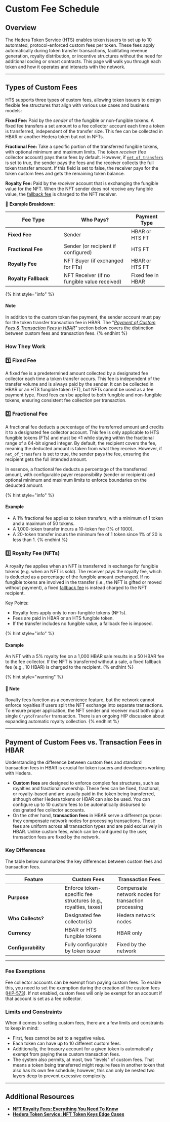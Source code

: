 # Custom Fee Schedule

## Overview

The Hedera Token Service (HTS) enables token issuers to set up to 10 automated, protocol-enforced custom fees per token. These fees apply automatically during token transfer transactions, facilitating revenue generation, royalty distribution, or incentive structures without the need for additional coding or smart contracts. This page will walk you through each token and how it operates and interacts with the network.&#x20;

***

## Types of Custom Fees&#x20;

HTS supports three types of custom fees, allowing token issuers to design flexible fee structures that align with various use cases and business models:

**Fixed Fee:** Paid by the _sender_ of the fungible or non-fungible tokens. A fixed fee transfers a set amount to a fee collector account each time a token is transferred, independent of the transfer size. This fee can be collected in HBAR or another Hedera token but not in NFTs.

**Fractional Fee:** Take a specific portion of the transferred fungible tokens, with optional minimum and maximum limits. The token _receiver_ (fee collector account) pays these fees by default. However, if [`net_of_transfers`](https://docs.hedera.com/hedera/sdks-and-apis/hedera-api/token-service/customfees/fractionalfee) is set to true, the sender pays the fees and the receiver collects the full token transfer amount. If this field is set to false, the receiver pays for the token custom fees and gets the remaining token balance.

**Royalty Fee:** Paid by the _receiver_ account that is exchanging the fungible value for the NFT. When the NFT sender does not receive any fungible value, the [fallback fee](https://docs.hedera.com/hedera/support-and-community/glossary#fallback-fee) is charged to the NFT receiver.

📝 **Example Breakdown:**

<table><thead><tr><th width="161.27862548828125">Fee Type</th><th>Who Pays?</th><th>Payment Type</th></tr></thead><tbody><tr><td><strong>Fixed Fee</strong></td><td>Sender</td><td>HBAR or HTS FT</td></tr><tr><td><strong>Fractional Fee</strong></td><td>Sender (or recipient if configured)</td><td>HTS FT</td></tr><tr><td><strong>Royalty Fee</strong></td><td>NFT Buyer (if exchanged for FTs)</td><td>HBAR or HTS FT</td></tr><tr><td><strong>Royalty Fallback</strong></td><td>NFT Receiver (if no fungible value received)</td><td>Fixed fee in HBAR</td></tr></tbody></table>

{% hint style="info" %}
#### **Note**

In addition to the custom token fee payment, the sender account must pay for the token transfer transaction fee in HBAR. The "[_Payment of Custom Fees & Transaction Fees in HBAR_](https://docs.hedera.com/hedera/sdks-and-apis/sdks/token-service/custom-token-fees#payment-of-custom-fees-vs.-transaction-fees-in-hbar)_"_ section below covers the distinction between custom fees and transaction fees.
{% endhint %}

### How They Work

### 1️⃣ Fixed Fee

A fixed fee is a predetermined amount collected by a designated fee collector each time a token transfer occurs. This fee is independent of the transfer volume and is always paid by the sender. It can be collected in HBAR or an HTS fungible token (FT), but NFTs cannot be used as a fee payment type. Fixed fees can be applied to both fungible and non-fungible tokens, ensuring consistent fee collection per transaction.

### 2️⃣ Fractional Fee

A fractional fee deducts a percentage of the transferred amount and credits it to a designated fee collector account. This fee is only applicable to HTS fungible tokens (FTs) and must be ≤1 while staying within the fractional range of a 64-bit signed integer. By default, the recipient covers the fee, meaning the deducted amount is taken from what they receive. However, if `net_of_transfers` is set to true, the sender pays the fee, ensuring the recipient gets the full intended amount.

In essence, a fractional fee deducts a percentage of the transferred amount, with configurable payer responsibility (sender or recipient) and optional minimum and maximum limits to enforce boundaries on the deducted amount.

{% hint style="info" %}
#### Example

* A 1% fractional fee applies to token transfers, with a minimum of 1 token and a maximum of 50 tokens.
* A 1,000-token transfer incurs a 10-token fee (1% of 1000).
* A 20-token transfer incurs the minimum fee of 1 token since 1% of 20 is less than 1.
{% endhint %}

### 3️⃣ Royalty Fee (NFTs)

A royalty fee applies when an NFT is transferred in exchange for fungible tokens (e.g. when an NFT is sold). The receiver pays the royalty fee, which is deducted as a percentage of the fungible amount exchanged. If no fungible tokens are involved in the transfer (i.e., the NFT is gifted or moved without payment), a fixed [fallback fee](https://docs.hedera.com/hedera/support-and-community/glossary#fallback-fee) is instead charged to the NFT recipient.

Key Points:

* Royalty fees apply only to non-fungible tokens (NFTs).
* Fees are paid in HBAR or an HTS fungible token.
* If the transfer includes no fungible value, a fallback fee is imposed.

{% hint style="info" %}
#### Example

An NFT with a 5% royalty fee on a 1,000 HBAR sale results in a 50 HBAR fee to the fee collector. If the NFT is transferred without a sale, a fixed fallback fee (e.g., 10 HBAR) is charged to the recipient.
{% endhint %}

{% hint style="warning" %}
#### 🔔 **Note**

Royalty fees function as a convenience feature, but the network cannot enforce royalties if users split the NFT exchange into separate transactions. To ensure proper application, the NFT sender and receiver must both sign a single `CryptoTransfer` transaction. There is an ongoing HIP discussion about expanding automatic royalty collection.
{% endhint %}

***

## Payment of Custom Fees vs. Transaction Fees in HBAR <a href="#payment-of-custom-fees-vs.-transaction-fees-in-hbar" id="payment-of-custom-fees-vs.-transaction-fees-in-hbar"></a>

Understanding the difference between custom fees and standard transaction fees in HBAR is crucial for token issuers and developers working with Hedera.

* **Custom fees** are designed to enforce complex fee structures, such as royalties and fractional ownership. These fees can be fixed, fractional, or royalty-based and are usually paid in the token being transferred, although other Hedera tokens or HBAR can also be used. You can configure up to 10 custom fees to be automatically disbursed to designated fee collector accounts.
* On the other hand, **transaction fees** in HBAR serve a different purpose: they compensate network nodes for processing transactions. These fees are uniform across all transaction types and are paid exclusively in HBAR. Unlike custom fees, which can be configured by the user, transaction fees are fixed by the network.

### **Key Differences**

The table below summarizes the key differences between custom fees and transaction fees.

<table><thead><tr><th width="164">Feature</th><th>Custom Fees</th><th>Transaction Fees</th></tr></thead><tbody><tr><td><strong>Purpose</strong></td><td>Enforce token-specific fee structures (e.g., royalties, taxes)</td><td>Compensate network nodes for transaction processing</td></tr><tr><td><strong>Who Collects?</strong></td><td>Designated fee collector(s)</td><td>Hedera network nodes</td></tr><tr><td><strong>Currency</strong></td><td>HBAR or HTS fungible tokens</td><td>HBAR only</td></tr><tr><td><strong>Configurability</strong></td><td>Fully configurable by token issuer</td><td>Fixed by the network</td></tr></tbody></table>

***

### **Fee Exemptions**

Fee collector accounts can be exempt from paying custom fees. To enable this, you need to set the exemption during the creation of the custom fees ([HIP-573](https://hips.hedera.com/hip/hip-573)). If not enabled, custom fees will only be exempt for an account if that account is set as a fee collector.

### **Limits and Constraints**

When it comes to setting custom fees, there are a few limits and constraints to keep in mind:

* First, fees cannot be set to a negative value.
* Each token can have up to 10 different custom fees.
* Additionally, the treasury account for a given token is automatically exempt from paying these custom transaction fees.
* The system also permits, at most, two "levels" of custom fees. That means a token being transferred might require fees in another token that also has its own fee schedule; however, this can only be nested two layers deep to prevent excessive complexity.

***

## Additional Resources

* [**NFT Royalty Fees: Everything You Need To Know**](https://hedera.com/blog/nft-royalty-fees-hedera-hashgraph)
* [**Hedera Token Service: NFT Token Keys Edge Cases**](https://hedera.com/blog/hedera-token-service-nft-token-keys-edge-cases)
